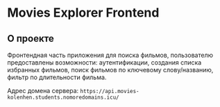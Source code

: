 # Movies Explorer Frontend

## О проекте

Фронтендная часть приложения для поиска фильмов, пользователю предоставлены возможности: аутентификации, создания списка избранных фильмов, поиск фильмов по ключевому слову/названию, фильтр по длительности фильма. 

Адрес домена сервера: `https://api.movies-kolenhen.students.nomoredomains.icu/`
